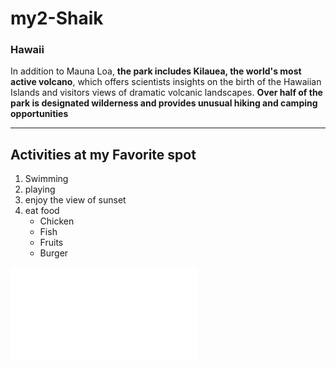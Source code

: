 # my2-Shaik

### Hawaii

In addition to Mauna Loa, **the park includes Kilauea, the world's most active volcano**, which offers scientists insights on the birth of the Hawaiian Islands and visitors views of dramatic volcanic landscapes. **Over half of the park is designated wilderness and provides unusual hiking and camping opportunities**

---------
## Activities at my Favorite spot
1. Swimming
2. playing
3. enjoy the view of sunset
4. eat food 
    * Chicken
    * Fish
    * Fruits
    * Burger

![Mystats](Mystats.ms)